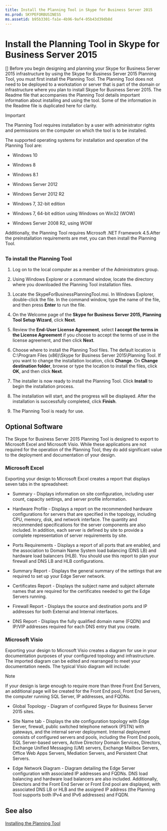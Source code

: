 ```yaml
---
title: Install the Planning Tool in Skype for Business Server 2015
ms.prod: SKYPEFORBUSINESS
ms.assetid: b95b3301-fa1e-4b96-9af4-05b43d39db8d
---
```



# Install the Planning Tool in Skype for Business Server 2015
[]
Before you begin designing and planning your Skype for Business Server 2015 infrastructure by using the Skype for Business Server 2015 Planning Tool, you must first install the Planning Tool. The Planning Tool does not need to be deployed to a workstation or server that is part of the domain or infrastructure where you plan to install Skype for Business Server 2015. The Readme file that accompanies the Planning Tool details important information about installing and using the tool. Some of the information in the Readme file is duplicated here for clarity.
  
    
    


> [!IMPORTANT]
> The Planning Tool requires installation by a user with administrator rights and permissions on the computer on which the tool is to be installed. 
  
    
    


The supported operating systems for installation and operation of the Planning Tool are:
  
    
    


- Windows 10 
    
  
- Windows 8
    
  
- Windows 8.1
    
  
- Windows Server 2012
    
  
- Windows Server 2012 R2
    
  
- Windows 7, 32-bit edition
    
  
- Windows 7, 64-bit edition using Windows on Win32 (WOW)
    
  
- Windows Server 2008 R2, using WOW
    
  
Additionally, the Planning Tool requires Microsoft .NET Framework 4.5.After the preinstallation requirements are met, you can then install the Planning Tool.
## 


### To install the Planning Tool


1. Log on to the local computer as a member of the Administrators group.
    
  
2. Using Windows Explorer or a command window, locate the directory where you downloaded the Planning Tool installation files.
    
  
3. Locate the SkypeForBusinessPlanningTool.msi. In Windows Explorer, double-click the file. In the command window, type the name of the file, and then press **Enter** to run the file.
    
  
4. On the Welcome page of the **Skype for Business Server 2015, Planning Tool Setup Wizard**, click **Next**.
    
  
5. Review the **End-User License Agreement**, select **I accept the terms in the License Agreement** if you choose to accept the terms of use in the license agreement, and then click **Next**.
    
  
6. Choose where to install the Planning Tool files. The default location is C:\\Program Files (x86)\\Skype for Business Server 2015\\Planning Tool. If you want to change the installation location, click **Change**. On **Change destination folder**, browse or type the location to install the files, click **OK**, and then click **Next**.
    
  
7. The installer is now ready to install the Planning Tool. Click **Install** to begin the installation process.
    
  
8. The installation will start, and the progress will be displayed. After the installation is successfully completed, click **Finish**.
    
  
9. The Planning Tool is ready for use.
    
  

## Optional Software
<a name="Optional_Software"> </a>

The Skype for Business Server 2015 Planning Tool is designed to export to Microsoft Excel and Microsoft Visio. While these applications are not required for the operation of the Planning Tool, they do add significant value to the deployment and documentation of your design.
  
    
    

### Microsoft Excel

Exporting your design to Microsoft Excel creates a report that displays seven tabs in the spreadsheet:
  
    
    

- Summary - Displays information on site configuration, including user count, capacity settings, and server profile information.
    
  
- Hardware Profile - Displays a report on the recommended hardware configurations for servers that are specified in the topology, including CPU, memory, disk, and network interface. The quantity and recommended specifications for the server components are also included. In addition, each server is defined by site to provide a complete representation of server requirements by site.
    
  
- Ports Requirements - Displays a report of all ports that are enabled, and the association to Domain Name System load balancing (DNS LB) and hardware load balancers (HLB). You should use this report to plan your firewall and DNS LB and HLB configurations.
    
  
- Summary Report - Displays the general summary of the settings that are required to set up your Edge Server network.
    
  
- Certificates Report - Displays the subject name and subject alternate names that are required for the certificates needed to get the Edge Servers running.
    
  
- Firewall Report - Displays the source and destination ports and IP addresses for both External and Internal interfaces.
    
  
- DNS Report - Displays the fully qualified domain name (FQDN) and IP/VIP addresses required for each DNS entry that you create.
    
  

### Microsoft Visio

Exporting your design to Microsoft Visio creates a diagram for use in your documentation purposes of your configured topology and infrastructure. The imported diagram can be edited and rearranged to meet your documentation needs. The typical Visio diagram will include:
  
    
    

> [!NOTE]
> If your design is large enough to require more than three Front End Servers, an additional page will be created for the Front End pool, Front End Servers, the computer running SQL Server, IP addresses, and FQDNs. 
  
    
    


- Global Topology - Diagram of configured Skype for Business Server 2015 sites.
    
  
- Site Name tab - Displays the site configuration topology with Edge Server, firewall, public switched telephone network (PSTN) with gateways, and the internal server deployment. Internal deployment consists of configured servers and pools, including the Front End pools, SQL Server-based servers, Active Directory Domain Services, Directors, Exchange Unified Messaging (UM) servers, Exchange Mailbox Servers, Office Web Apps Servers, Mediation Servers, and Persistent Chat Servers.
    
  
- Edge Network Diagram - Diagram detailing the Edge Server configuration with associated IP addresses and FQDNs. DNS load balancing and hardware load balancers are also included. Additionally, Directors and the Front End Server or Front End pool are displayed, with associated DNS LB or HLB and the assigned IP address (the Planning Tool supports both IPv4 and IPv6 addresses) and FQDN.
    
  

## See also
<a name="Optional_Software"> </a>


#### 


  
    
    
 [Installing the Planning Tool](http://technet.microsoft.com/library/ebdc9e26-4b22-4b02-85b9-7462bcfe7c93.aspx)
